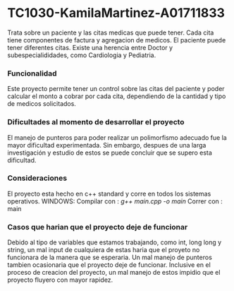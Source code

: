 # TC1030-KamilaMartinez-A01711833
Trata sobre un paciente y las citas medicas que puede tener. Cada cita tiene componentes de factura y  agregacion de medicos. El paciente puede tener diferentes citas. Existe una herencia entre Doctor y subespecialididades, como Cardiologia y Pediatria. 

### Funcionalidad
Este proyecto permite tener un control sobre las citas del paciente y poder calcular el monto a cobrar por cada cita, dependiendo de la cantidad y tipo de medicos solicitados. 

### Dificultades al momento de desarrollar el proyecto
El manejo de punteros para poder realizar un polimorfismo adecuado fue la mayor dificultad experimentada. Sin embargo, despues de una larga investigación y estudio de estos se puede concluir que se supero esta dificultad.

### Consideraciones
El proyecto esta hecho en c++ standard y corre en todos los sistemas operativos. WINDOWS: 
Compilar con : _g++ main.cpp -o main_
Correr con : main

### Casos que harian que el proyecto deje de funcionar
Debido al tipo de variables que estamos trabajando, como int, long long y string, un mal input de cualquiera de estas haria que el proyeto no funcionara de la manera que se esperaria. Un mal manejo de punteros tambien ocasionaria que el proyecto deje de funcionar. Inclusive en el proceso de creacion del proyecto, un mal manejo de estos impidio que el proyecto fluyero con mayor rapidez.

